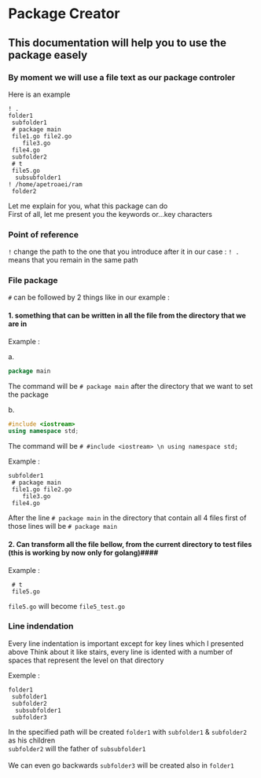# Package Creator 

## This documentation will help you to use the package easely

### By moment we will use a file text as our package controler 

Here is an example

```
! .
folder1
 subfolder1
 # package main
 file1.go file2.go
    file3.go
 file4.go
 subfolder2
 # t
 file5.go
  subsubfolder1
! /home/apetroaei/ram
 folder2
```

Let me explain for you, what this package can do <br>
First of all, let me present you the keywords or...key characters 

### **Point of reference** <br>

`!` change the path to the one that you introduce after it 
in our case : ```! .``` means that you remain in the same path

### **File package**

`#` can be followed by 2 things like in our example :

#### 1. something that can be written in all the file from the directory that we are in

Example : 

a.

```go
package main
```
The command will be `# package main` after the directory that we want to set the package

b.

```c++
#include <iostream>
using namespace std;
```

The command will be `# #include <iostream> \n using namespace std;`

Example :

```
subfolder1
 # package main
 file1.go file2.go
    file3.go
 file4.go
```

After the line `# package main` in the directory that contain all 4 files first of those lines will be `# package main`
 

#### 2. Can transform all the file bellow, from the current directory to test files (this is working by now only for golang)####

Example :

```
 # t
 file5.go
```

`file5.go` will become `file5_test.go`

### **Line indendation** <br>

Every line indentation is important except for key lines which I presented above
Think about it like stairs, every line is idented with a number of spaces that represent the level on that directory

Exemple :

```
folder1
 subfolder1
 subfolder2
  subsubfolder1
 subfolder3
```

In the specified path will be created `folder1` with  `subfolder1`   &    `subfolder2` as his children <br> `subfolder2` will the father of `subsubfolder1` <br><br>
We can even go backwards    `subfolder3`    will be created also in     `folder1`

